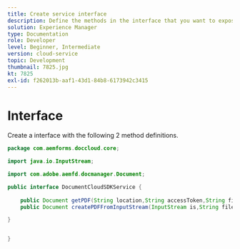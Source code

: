 ```yaml
---
title: Create service interface
description: Define the methods in the interface that you want to expose
solution: Experience Manager
type: Documentation
role: Developer
level: Beginner, Intermediate
version: cloud-service
topic: Development
thumbnail: 7825.jpg
kt: 7825
exl-id: f262013b-aaf1-43d1-84b8-6173942c3415
---
```

# Interface

Create a interface with the following 2 method definitions.

```java
package com.aemforms.doccloud.core;

import java.io.InputStream;

import com.adobe.aemfd.docmanager.Document;

public interface DocumentCloudSDKService {
	
	public Document getPDF(String location,String accessToken,String fileName);
	public Document createPDFFromInputStream(InputStream is,String fileName);

}


}

```

